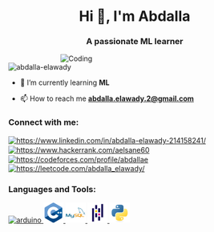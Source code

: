 <h1 align="center">Hi 👋, I'm Abdalla</h1>
<h3 align="center">A passionate ML learner</h3>
<img align="right" alt="Coding" width="400" src="https://giphy.com/gifs/SWoSkN6DxTszqIKEqv/fullscreen">

<p align="left"> <img src="https://komarev.com/ghpvc/?username=abdalla-elawady&label=Profile%20views&color=0e75b6&style=flat" alt="abdalla-elawady" /> </p>

- 🌱 I’m currently learning **ML**

- 📫 How to reach me **abdalla.elawady.2@gmail.com**

<h3 align="left">Connect with me:</h3>
<p align="left">
<a href="https://linkedin.com/in/https://www.linkedin.com/in/abdalla-elawady-214158241/" target="blank"><img align="center" src="https://raw.githubusercontent.com/rahuldkjain/github-profile-readme-generator/master/src/images/icons/Social/linked-in-alt.svg" alt="https://www.linkedin.com/in/abdalla-elawady-214158241/" height="30" width="40" /></a>
<a href="https://www.hackerrank.com/https://www.hackerrank.com/aelsane60" target="blank"><img align="center" src="https://raw.githubusercontent.com/rahuldkjain/github-profile-readme-generator/master/src/images/icons/Social/hackerrank.svg" alt="https://www.hackerrank.com/aelsane60" height="30" width="40" /></a>
<a href="https://codeforces.com/profile/https://codeforces.com/profile/abdallae" target="blank"><img align="center" src="https://raw.githubusercontent.com/rahuldkjain/github-profile-readme-generator/master/src/images/icons/Social/codeforces.svg" alt="https://codeforces.com/profile/abdallae" height="30" width="40" /></a>
<a href="https://www.leetcode.com/https://leetcode.com/abdalla_elawady/" target="blank"><img align="center" src="https://raw.githubusercontent.com/rahuldkjain/github-profile-readme-generator/master/src/images/icons/Social/leet-code.svg" alt="https://leetcode.com/abdalla_elawady/" height="30" width="40" /></a>
</p>

<h3 align="left">Languages and Tools:</h3>
<p align="left"> <a href="https://www.arduino.cc/" target="_blank" rel="noreferrer"> <img src="https://cdn.worldvectorlogo.com/logos/arduino-1.svg" alt="arduino" width="40" height="40"/> </a> <a href="https://www.w3schools.com/cpp/" target="_blank" rel="noreferrer"> <img src="https://raw.githubusercontent.com/devicons/devicon/master/icons/cplusplus/cplusplus-original.svg" alt="cplusplus" width="40" height="40"/> </a> <a href="https://www.mysql.com/" target="_blank" rel="noreferrer"> <img src="https://raw.githubusercontent.com/devicons/devicon/master/icons/mysql/mysql-original-wordmark.svg" alt="mysql" width="40" height="40"/> </a> <a href="https://pandas.pydata.org/" target="_blank" rel="noreferrer"> <img src="https://raw.githubusercontent.com/devicons/devicon/2ae2a900d2f041da66e950e4d48052658d850630/icons/pandas/pandas-original.svg" alt="pandas" width="40" height="40"/> </a> <a href="https://www.python.org" target="_blank" rel="noreferrer"> <img src="https://raw.githubusercontent.com/devicons/devicon/master/icons/python/python-original.svg" alt="python" width="40" height="40"/> </a> </p>

